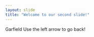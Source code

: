 ```yaml
---
layout: slide
title: "Welcome to our second slide!"
---
```

Garfield
Use the left arrow to go back!
